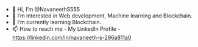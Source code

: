- 👋 Hi, I’m @NavaneethS555
- 👀 I’m interested in Web development, Machine learning and Blockchain.
- 🌱 I’m currently learning Blockchain.
- 📫 How to reach me - My LinkedIn Profile - https://linkedin.com/in/navaneeth-s-296a811a0

<!---
NavaneethS555/NavaneethS555 is a ✨ special ✨ repository because its `README.md` (this file) appears on your GitHub profile.
You can click the Preview link to take a look at your changes.
--->
